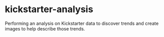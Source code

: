 # kickstarter-analysis
Performing an analysis on Kickstarter data to discover trends and create images to help describe those trends.
